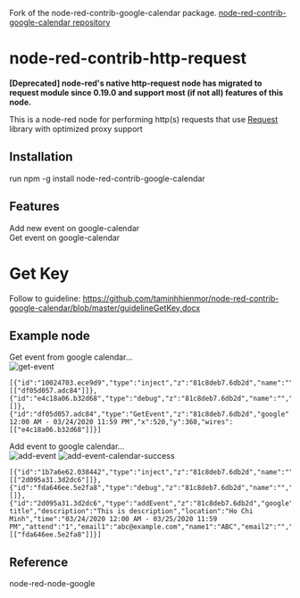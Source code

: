 Fork of the node-red-contrib-google-calendar package.
[node-red-contrib-google-calendar repository](https://github.com/taminhhienmor/node-red-contrib-google-calendar.git)

# node-red-contrib-http-request
**[Deprecated] node-red's native http-request node has migrated to request module since 0.19.0 and support most (if not all) features of this node.**

This is a node-red node for performing http(s) requests that use [Request](https://github.com/request/request) library with optimized proxy support 

## Installation
run npm -g install node-red-contrib-google-calendar

## Features
Add new event on google-calendar<br/>
Get event on google-calendar

# Get Key
Follow to guideline: https://github.com/taminhhienmor/node-red-contrib-google-calendar/blob/master/guidelineGetKey.docx

## Example node

Get event from google calendar...<br>
![get-event](https://cdn.jsdelivr.net/gh/taminhhienmor/node-red-contrib-google-calendar/source/image/getEvent.png)
``` node
[{"id":"10024703.ece9d9","type":"inject","z":"81c8deb7.6db2d","name":"","topic":"","payload":"","payloadType":"date","repeat":"","crontab":"","once":false,"onceDelay":0.1,"x":320,"y":360,"wires":[["df05d057.adc84"]]},{"id":"e4c18a06.b32d68","type":"debug","z":"81c8deb7.6db2d","name":"","active":true,"tosidebar":true,"console":false,"tostatus":false,"complete":"false","x":720,"y":360,"wires":[]},{"id":"df05d057.adc84","type":"GetEvent","z":"81c8deb7.6db2d","google":"","calendarId":"taminhhien.mor.vn@gmail.com","time":"03/24/2020 12:00 AM - 03/24/2020 11:59 PM","x":520,"y":360,"wires":[["e4c18a06.b32d68"]]}]
```

Add event to google calendar...<br>
![add-event](https://cdn.jsdelivr.net/gh/taminhhienmor/node-red-contrib-google-calendar/source/image/addEvent.png)
![add-event-calendar-success](https://cdn.jsdelivr.net/gh/taminhhienmor/node-red-contrib-google-calendar/source/image/getEventSuccess.png)
``` node
[{"id":"1b7a6e62.038442","type":"inject","z":"81c8deb7.6db2d","name":"","topic":"","payload":"","payloadType":"date","repeat":"","crontab":"","once":false,"onceDelay":0.1,"x":200,"y":160,"wires":[["2d095a31.3d2dc6"]]},{"id":"fda646ee.5e2fa8","type":"debug","z":"81c8deb7.6db2d","name":"","active":true,"tosidebar":true,"console":false,"tostatus":false,"complete":"false","x":590,"y":160,"wires":[]},{"id":"2d095a31.3d2dc6","type":"addEvent","z":"81c8deb7.6db2d","google":"","calendarId2":"taminhhien.mor.vn@gmail.com","tittle":"Test title","description":"This is description","location":"Ho Chi Minh","time":"03/24/2020 12:00 AM - 03/25/2020 11:59 PM","attend":"1","email1":"abc@example.com","name1":"ABC","email2":"","name2":"","email3":"","name3":"","email4":"","name4":"","email5":"","name5":"","x":390,"y":160,"wires":[["fda646ee.5e2fa8"]]}]
```

## Reference
node-red-node-google
